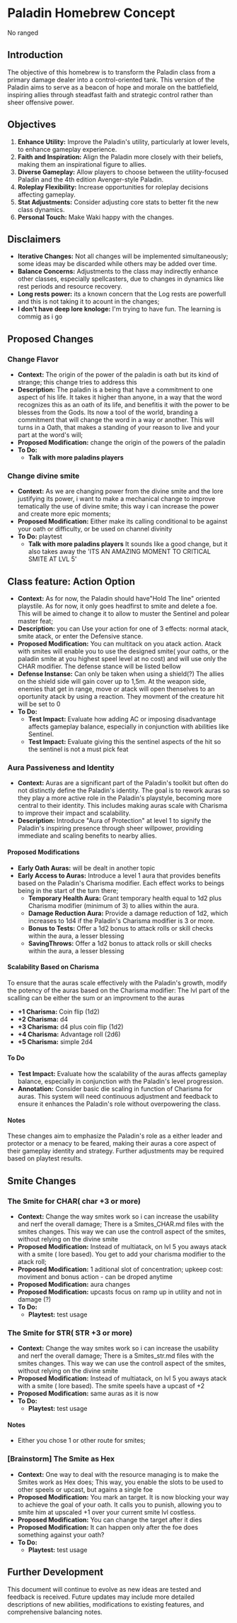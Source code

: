 # Paladin Homebrew Concept
No ranged

## Introduction
The objective of this homebrew is to transform the Paladin class from a primary damage dealer into a control-oriented tank. This version of the Paladin aims to serve as a beacon of hope and morale on the battlefield, inspiring allies through steadfast faith and strategic control rather than sheer offensive power.

## Objectives
1. **Enhance Utility:** Improve the Paladin's utility, particularly at lower levels, to enhance gameplay experience.
2. **Faith and Inspiration:** Align the Paladin more closely with their beliefs, making them an inspirational figure to allies.
3. **Diverse Gameplay:** Allow players to choose between the utility-focused Paladin and the 4th edition Avenger-style Paladin.
4. **Roleplay Flexibility:** Increase opportunities for roleplay decisions affecting gameplay.
5. **Stat Adjustments:** Consider adjusting core stats to better fit the new class dynamics.
6. **Personal Touch:** Make Waki happy with the changes.

## Disclaimers
- **Iterative Changes:** Not all changes will be implemented simultaneously; some ideas may be discarded while others may be added over time.
- **Balance Concerns:** Adjustments to the class may indirectly enhance other classes, especially spellcasters, due to changes in dynamics like rest periods and resource recovery.
- **Long rests power:** its a known concern that the Log rests are powerfull and this is not taking it to acount in the changes;
- **I don't have deep lore knologe:** I'm trying to have fun. The learning is commig as i go
## Proposed Changes

### Change Flavor
- **Context:** The origin of the power of the paladin is oath but its kind of strange; this change tries to address this
- **Description:** The paladin is a being that have a commitment to one aspect of his life. It takes it higher than anyone, in a way that the word recognizes this as an oath of its life, and benefitis it with the power to be blesses from the Gods. Its now a tool of the world, branding a commitment that will change the word in a way or another. This will turns in a Oath, that makes a standing of your reason to live and your part at the word's will;
- **Proposed Modification:** change the origin of the powers of the paladin  
- **To Do:**
  - **Talk with more paladins players** 

### Change divine smite
- **Context:** As we are changing power from the divine smite and the lore justifying its power, i want to make a mechanical change to improve tematically the use of divine smite; this way i can increase the power and create more epic moments;
- **Proposed Modification:** Either make its calling conditional to be against your oath or difficulty, or be used on channel divinity  
- **To Do:** playtest
  - **Talk with more paladins players** It sounds like a good change, but it also takes away the 'ITS AN AMAZING MOMENT TO CRITICAL SMITE AT LVL 5'

## Class feature: Action Option 
- **Context:** As for now, the Paladin should have"Hold The line" oriented playstile. As for now, it only goes headfirst to smite and delete a foe. This will be aimed to change it to allow to muster the Sentinel and polear master feat;
- **Description:** you can Use your action for one of 3 effects: normal atack, smite atack, or enter the Defensive stance. 
- **Proposed Modification:** You can multitack on you atack action. Atack with smites will enable you to use the designed smite( your oaths, or the paladin smite at you highest speel level at no cost) and will use only the CHAR modifier. The defense stance will be listed bellow
- **Defense Instanse:** Can only be taken when using a shield(?) The allies on the shield side will gain cover up to 1,5m. At the weapon side, enemies that get in range, move or atack will open thenselves to an oportunity atack by using a reaction. They movment of the creature hit will be set to 0 
- **To Do:**
  - **Test Impact:** Evaluate how adding AC or imposing disadvantage affects gameplay balance, especially in conjunction with abilities like Sentinel. 
  - **Test Impact:** Evaluate giving this the sentinel aspects of the hit so the sentinel is not a must pick feat

### Aura Passiveness and Identity
- **Context:** Auras are a significant part of the Paladin's toolkit but often do not distinctly define the Paladin's identity. The goal is to rework auras so they play a more active role in the Paladin's playstyle, becoming more central to their identity. This includes making auras scale with Charisma to improve their impact and scalability.
- **Description:** Introduce "Aura of Protection" at level 1 to signify the Paladin's inspiring presence through sheer willpower, providing immediate and scaling benefits to nearby allies.

#### Proposed Modifications
- **Early Oath Auras:** will be dealt in another topic
- **Early Access to Auras:** Introduce a level 1 aura that provides benefits based on the Paladin's Charisma modifier. Each effect works to beings being in the start of the turn there;
  - **Temporary Health Aura:** Grant temporary health equal to 1d2 plus Charisma modifier (minimum of 3) to allies within the aura.
  - **Damage Reduction Aura:** Provide a damage reduction of 1d2, which increases to 1d4 if the Paladin's Charisma modifier is 3 or more.
  - **Bonus to Tests:** Offer a 1d2 bonus to attack rolls or skill checks within the aura, a lesser blessing
  - **SavingThrows:** Offer a 1d2 bonus to attack rolls or skill checks within the aura, a lesser blessing

#### Scalability Based on Charisma
To ensure that the auras scale effectively with the Paladin's growth, modify the potency of the auras based on the Charisma modifier:
The lvl part of the scalling can be either the sum or an improvment to the  auras 
- **+1 Charisma:** Coin flip (1d2)
- **+2 Charisma:** d4
- **+3 Charisma:** d4 plus coin flip (1d2)
- **+4 Charisma:** Advantage roll (2d6)
- **+5 Charisma:** simple 2d4

#### To Do
- **Test Impact:** Evaluate how the scalability of the auras affects gameplay balance, especially in conjunction with the Paladin's level progression.
- **Annotation:** Consider basic die scaling in function of Charisma for auras. This system will need continuous adjustment and feedback to ensure it enhances the Paladin's role without overpowering the class.

#### Notes
These changes aim to emphasize the Paladin's role as a either leader and protector or a menacy to be feared,  making their auras a core aspect of their gameplay identity and strategy. Further adjustments may be required based on playtest results.

## Smite Changes

### The Smite for CHAR( char +3 or more)
- **Context:** Change the way smites work so i can increase the usability and nerf the overall damage; There is a Smites_CHAR.md files with the smites changes. This way we can use the controll aspect of the smites, without relying on the divine smite 
- **Proposed Modification:** Instead of multiatack, on lvl 5 you aways atack with a smite ( lore based). You get to add your charisma modifier to the atack roll; 
- **Proposed Modification:** 1 aditional slot of concentration; upkeep cost: moviment and bonus action - can be droped anytime
- **Proposed Modification:** aura changes
- **Proposed Modification:** upcasts focus on ramp up in utility and not in damage (?)
- **To Do:**
  - **Playtest:** test usage


### The Smite for STR( STR +3 or more)
- **Context:** Change the way smites work so i can increase the usability and nerf the overall damage; There is a Smites_str.md files with the smites changes. This way we can use the controll aspect of the smites, without relying on the divine smite 
- **Proposed Modification:**  Instead of multiatack, on lvl 5 you aways atack with a smite ( lore based).  The smite speels have a upcast of +2  
- **Proposed Modification:**  same auras as it is now
- **To Do:**
  - **Playtest:** test usage

#### Notes
- Either you chose 1 or other route for smites; 


### [Brainstorm] The Smite as Hex 
- **Context:** One way to deal with the resource managing is to make the Smites work as Hex does; This way, you enable the slots to be used to other speels or upcast, but agains a single foe 
- **Proposed Modification:**  You mark an target. It is now blocking your way to achieve the goal of your oath. It calls you to punish, allowing you to smite him at upscaled +1 over your current smite lvl costless.
- **Proposed Modification:**  You can change the target after it dies
- **Proposed Modification:**  It can happen only after the foe does something against your oath?
- **To Do:**
  - **Playtest:** test usage



## Further Development
This document will continue to evolve as new ideas are tested and feedback is received. Future updates may include more detailed descriptions of new abilities, modifications to existing features, and comprehensive balancing notes.
